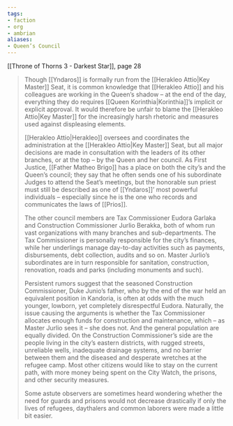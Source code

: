 ```yaml
---
tags:
- faction
- org
- ambrian
aliases:
- Queen’s Council
---
```


[[Throne of Thorns 3 - Darkest Star]], page 28

>Though [[Yndaros]] is formally run from the [[Herakleo Attio|Key Master]] Seat, it is common knowledge that [[Herakleo Attio]] and his colleagues are working in the Queen’s shadow – at the end of the day, everything they do requires [[Queen Korinthia|Korinthia]]’s implicit or explicit approval. It would therefore be unfair to blame the [[Herakleo Attio|Key Master]] for the increasingly harsh rhetoric and measures used against displeasing elements.
>
>[[Herakleo Attio|Herakleo]] oversees and coordinates the administration at the [[Herakleo Attio|Key Master]] Seat, but all major decisions are made in consultation with the leaders of its other branches, or at the top – by the Queen and her council. As First Justice, [[Father Matheo Brigo]] has a place on both the city’s and the Queen’s council; they say that he often sends one of his subordinate Judges to attend the Seat’s meetings, but the honorable sun priest must still be described as one of [[Yndaros]]’ most powerful individuals – especially since he is the one who records and communicates the laws of [[Prios]].
>
>The other council members are Tax Commissioner Eudora Garlaka and Construction Commissioner Jurlio Berakka, both of whom run vast organizations with many branches and sub-departments. The Tax Commissioner is personally responsible for the city’s finances, while her underlings manage day-to-day activities such as payments, disbursements, debt collection, audits and so on. Master Jurlio’s subordinates are in turn responsible for sanitation, construction, renovation, roads and parks (including monuments and such).
>
>Persistent rumors suggest that the seasoned Construction Commissioner, Duke Junio’s father, who by the end of the war held an equivalent position in Kandoria, is often at odds with the much younger, lowborn, yet completely disrespectful Eudora. Naturally, the issue causing the arguments is whether the Tax Commissioner allocates enough funds for construction and maintenance, which – as Master Jurlio sees it – she does not. And the general population are equally divided. On the Construction Commissioner’s side are the people living in the city’s eastern districts, with rugged streets, unreliable wells, inadequate drainage systems, and no barrier between them and the diseased and desperate wretches at the refugee camp. Most other citizens would like to stay on the current path, with more money being spent on the City Watch, the prisons, and other security measures.
>
>Some astute observers are sometimes heard wondering whether the need for guards and prisons would not decrease drastically if only the lives of refugees, daythalers and common laborers were made a little bit easier.

